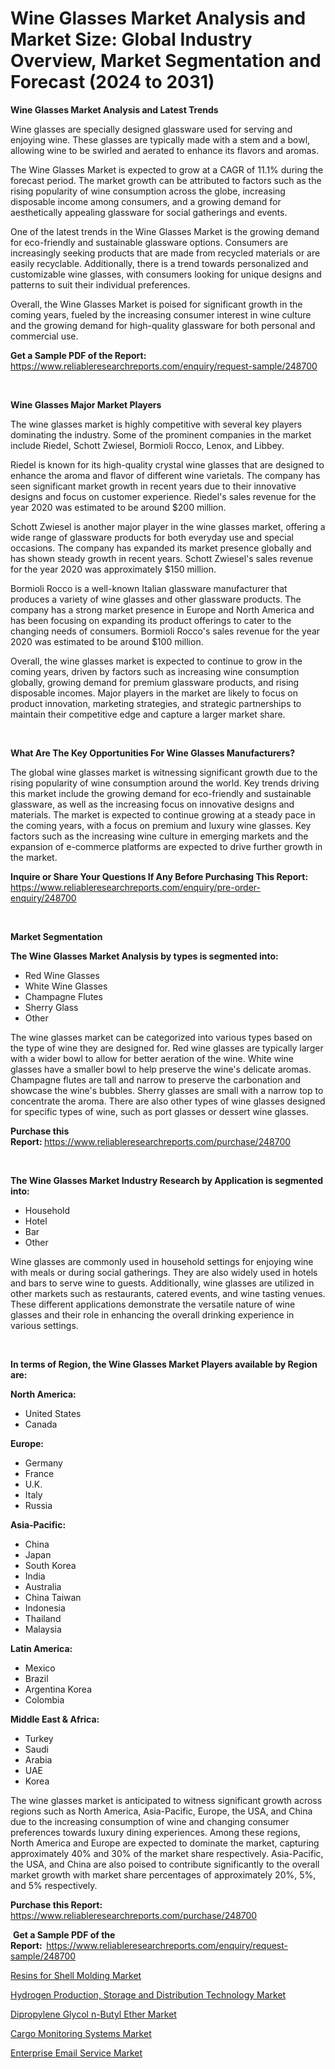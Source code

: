 <p><h1>Wine Glasses Market Analysis and Market Size: Global Industry Overview, Market Segmentation and Forecast (2024 to 2031)</h1></p><p><strong>Wine Glasses Market Analysis and Latest Trends</strong></p>
<p><p>Wine glasses are specially designed glassware used for serving and enjoying wine. These glasses are typically made with a stem and a bowl, allowing wine to be swirled and aerated to enhance its flavors and aromas.</p><p>The Wine Glasses Market is expected to grow at a CAGR of 11.1% during the forecast period. The market growth can be attributed to factors such as the rising popularity of wine consumption across the globe, increasing disposable income among consumers, and a growing demand for aesthetically appealing glassware for social gatherings and events.</p><p>One of the latest trends in the Wine Glasses Market is the growing demand for eco-friendly and sustainable glassware options. Consumers are increasingly seeking products that are made from recycled materials or are easily recyclable. Additionally, there is a trend towards personalized and customizable wine glasses, with consumers looking for unique designs and patterns to suit their individual preferences.</p><p>Overall, the Wine Glasses Market is poised for significant growth in the coming years, fueled by the increasing consumer interest in wine culture and the growing demand for high-quality glassware for both personal and commercial use.</p></p>
<p><strong>Get a Sample PDF of the Report:&nbsp;</strong> <a href="https://www.reliableresearchreports.com/enquiry/request-sample/248700">https://www.reliableresearchreports.com/enquiry/request-sample/248700</a></p>
<p>&nbsp;</p>
<p><strong>Wine Glasses Major Market Players</strong></p>
<p><p>The wine glasses market is highly competitive with several key players dominating the industry. Some of the prominent companies in the market include Riedel, Schott Zwiesel, Bormioli Rocco, Lenox, and Libbey. </p><p>Riedel is known for its high-quality crystal wine glasses that are designed to enhance the aroma and flavor of different wine varietals. The company has seen significant market growth in recent years due to their innovative designs and focus on customer experience. Riedel's sales revenue for the year 2020 was estimated to be around $200 million.</p><p>Schott Zwiesel is another major player in the wine glasses market, offering a wide range of glassware products for both everyday use and special occasions. The company has expanded its market presence globally and has shown steady growth in recent years. Schott Zwiesel's sales revenue for the year 2020 was approximately $150 million.</p><p>Bormioli Rocco is a well-known Italian glassware manufacturer that produces a variety of wine glasses and other glassware products. The company has a strong market presence in Europe and North America and has been focusing on expanding its product offerings to cater to the changing needs of consumers. Bormioli Rocco's sales revenue for the year 2020 was estimated to be around $100 million.</p><p>Overall, the wine glasses market is expected to continue to grow in the coming years, driven by factors such as increasing wine consumption globally, growing demand for premium glassware products, and rising disposable incomes. Major players in the market are likely to focus on product innovation, marketing strategies, and strategic partnerships to maintain their competitive edge and capture a larger market share.</p></p>
<p>&nbsp;</p>
<p><strong>What Are The Key Opportunities For Wine Glasses Manufacturers?</strong></p>
<p><p>The global wine glasses market is witnessing significant growth due to the rising popularity of wine consumption around the world. Key trends driving this market include the growing demand for eco-friendly and sustainable glassware, as well as the increasing focus on innovative designs and materials. The market is expected to continue growing at a steady pace in the coming years, with a focus on premium and luxury wine glasses. Key factors such as the increasing wine culture in emerging markets and the expansion of e-commerce platforms are expected to drive further growth in the market.</p></p>
<p><strong>Inquire or Share Your Questions If Any Before Purchasing This Report:</strong> <a href="https://www.reliableresearchreports.com/enquiry/pre-order-enquiry/248700">https://www.reliableresearchreports.com/enquiry/pre-order-enquiry/248700</a></p>
<p>&nbsp;</p>
<p><strong>Market Segmentation</strong></p>
<p><strong>The Wine Glasses Market Analysis by types is segmented into:</strong></p>
<p><ul><li>Red Wine Glasses</li><li>White Wine Glasses</li><li>Champagne Flutes</li><li>Sherry Glass</li><li>Other</li></ul></p>
<p><p>The wine glasses market can be categorized into various types based on the type of wine they are designed for. Red wine glasses are typically larger with a wider bowl to allow for better aeration of the wine. White wine glasses have a smaller bowl to help preserve the wine's delicate aromas. Champagne flutes are tall and narrow to preserve the carbonation and showcase the wine's bubbles. Sherry glasses are small with a narrow top to concentrate the aroma. There are also other types of wine glasses designed for specific types of wine, such as port glasses or dessert wine glasses.</p></p>
<p><strong>Purchase this Report:&nbsp;</strong><a href="https://www.reliableresearchreports.com/purchase/248700">https://www.reliableresearchreports.com/purchase/248700</a></p>
<p>&nbsp;</p>
<p><strong>The Wine Glasses Market Industry Research by Application is segmented into:</strong></p>
<p><ul><li>Household</li><li>Hotel</li><li>Bar</li><li>Other</li></ul></p>
<p><p>Wine glasses are commonly used in household settings for enjoying wine with meals or during social gatherings. They are also widely used in hotels and bars to serve wine to guests. Additionally, wine glasses are utilized in other markets such as restaurants, catered events, and wine tasting venues. These different applications demonstrate the versatile nature of wine glasses and their role in enhancing the overall drinking experience in various settings.</p></p>
<p>&nbsp;</p>
<p><strong>In terms of Region, the Wine Glasses Market Players available by Region are:</strong></p>
<p>
    <p> <strong> North America: </strong>
        <ul>
            <li>United States</li>
            <li>Canada</li>
        </ul>
        </p> 
    <p> <strong> Europe: </strong>
        <ul>
            <li>Germany</li>
            <li>France</li>
            <li>U.K.</li>
            <li>Italy</li>
            <li>Russia</li>
        </ul>
        </p> 
    <p> <strong> Asia-Pacific: </strong>
        <ul>
            <li>China</li>
            <li>Japan</li>
            <li>South Korea</li>
            <li>India</li>
            <li>Australia</li>
            <li>China Taiwan</li>
            <li>Indonesia</li>
            <li>Thailand</li>
            <li>Malaysia</li>
        </ul>
        </p> 
    <p> <strong> Latin America: </strong>
        <ul>
            <li>Mexico</li>
            <li>Brazil</li>
            <li>Argentina Korea</li>
            <li>Colombia</li>
        </ul>
        </p> 
    <p> <strong> Middle East & Africa: </strong>
        <ul>
            <li>Turkey</li>
            <li>Saudi</li>
            <li>Arabia</li>
            <li>UAE</li>
            <li>Korea</li>
        </ul>
    </p>
    </p>
<p><p>The wine glasses market is anticipated to witness significant growth across regions such as North America, Asia-Pacific, Europe, the USA, and China due to the increasing consumption of wine and changing consumer preferences towards luxury dining experiences. Among these regions, North America and Europe are expected to dominate the market, capturing approximately 40% and 30% of the market share respectively. Asia-Pacific, the USA, and China are also poised to contribute significantly to the overall market growth with market share percentages of approximately 20%, 5%, and 5% respectively.</p></p>
<p><strong>Purchase this Report: </strong><a href="https://www.reliableresearchreports.com/purchase/248700">https://www.reliableresearchreports.com/purchase/248700</a></p>
<p>&nbsp;<strong>Get a Sample PDF of the Report:&nbsp;&nbsp;</strong><a href="https://www.reliableresearchreports.com/enquiry/request-sample/248700">https://www.reliableresearchreports.com/enquiry/request-sample/248700</a></p>
<p><strong></strong></p>
<p><p><a href="https://view.publitas.com/reportprime-1/resins-for-shell-molding-market-size-and-growth-market-segmentation-regional-and-country-breakdowns-and-market-trends-for-period-from-2024-2031/">Resins for Shell Molding Market</a></p><p><a href="https://butternut-bug-553.notion.site/Hydrogen-Production-Storage-and-Distribution-Technology-Market-Size-Growth-Outlook-from-2024-to-20-f57734e083ff446c9637d11d192d5c6e">Hydrogen Production, Storage and Distribution Technology Market</a></p><p><a href="https://view.publitas.com/reportprime-1/dipropylene-glycol-n-butyl-ether-market-research-report-the-key-to-successful-business-strategy-forecasted-for-period-from-2024-2031/">Dipropylene Glycol n-Butyl Ether Market</a></p><p><a href="https://invited-way-688.notion.site/Cargo-Monitoring-Systems-Market-Research-Report-Unlocks-Analysis-on-the-Market-Financial-Status-Mar-26359408611d46188da6b4659aab0684">Cargo Monitoring Systems Market</a></p><p><a href="https://mire-aunt-385.notion.site/Enterprise-Email-Service-Market-Research-Report-Unlocks-Analysis-on-the-Market-Financial-Status-Mar-74c5d942d60443bb99bfca56aa62c044">Enterprise Email Service Market</a></p></p>